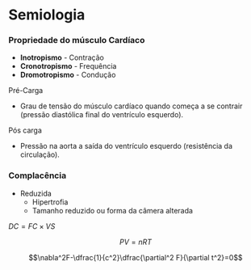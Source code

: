 # Semiologia
### Propriedade do músculo Cardíaco
- **Inotropismo** - Contração
- **Cronotropismo** - Frequência
- **Dromotropismo** - Condução

Pré-Carga
- Grau de tensão do músculo cardíaco quando começa a se contrair (pressão diastólica final do ventrículo esquerdo).

Pós carga
- Pressão na aorta a saída do ventrículo esquerdo (resistência da circulação).

### Complacência

- Reduzida
	- Hipertrofia
	- Tamanho reduzido ou forma da câmera alterada


$DC = FC \times VS$




$$PV=nRT$$


$$\nabla^2F-\dfrac{1}{c^2}\dfrac{\partial^2 F}{\partial t^2}=0$$